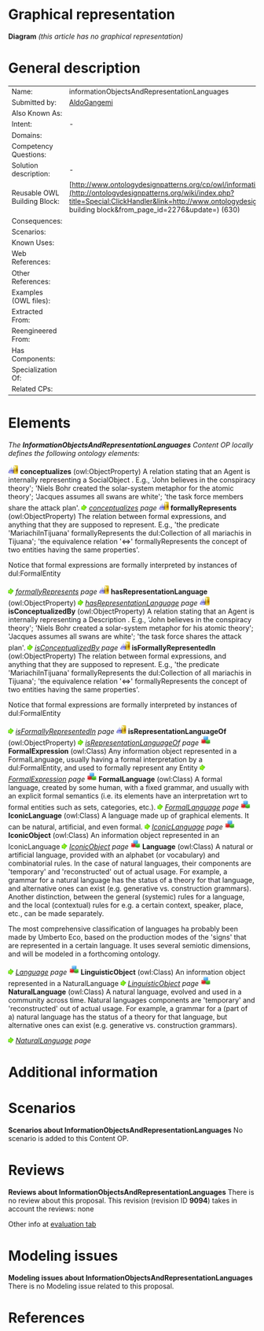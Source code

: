 #  Graphical representation


__Diagram__
_(this article has no graphical representation)_



#  General description




|  |  |
| --- | --- |
|  Name: |  informationObjectsAndRepresentationLanguages |
|  Submitted by: | [AldoGangemi](../User/AldoGangemi.md "User:AldoGangemi") |
|  Also Known As: |  |
|  Intent: |  - |
|  Domains: |  |
|  Competency Questions: |  |
|  Solution description: |  - |
|  Reusable OWL Building Block: | [http://www.ontologydesignpatterns.org/cp/owl/informationobjectsandrepresentationlanguages.owl](http://ontologydesignpatterns.org/wiki/index.php?title=Special:ClickHandler&link=http://www.ontologydesignpatterns.org/cp/owl/informationobjectsandrepresentationlanguages.owl&message=OWL building block&from_page_id=2276&update=) (630) |
|  Consequences: |  |
|  Scenarios: |  |
|  Known Uses: |  |
|  Web References: |  |
|  Other References: |  |
|  Examples (OWL files): |  |
|  Extracted From: |  |
|  Reengineered From: |  |
|  Has Components: |  |
|  Specialization Of: |  |
|  Related CPs: |  |


  




#  Elements


_The __InformationObjectsAndRepresentationLanguages__ Content OP locally defines the following ontology elements:_



[![ObjectProperty](./20px-ObjectProperty.gif)](../Image/ObjectProperty.gif.md "ObjectProperty") __conceptualizes__ (owl:ObjectProperty) A relation stating that an Agent is internally representing a SocialObject . E.g., 'John believes in the conspiracy theory'; 'Niels Bohr created the solar-system metaphor for the atomic theory'; 'Jacques assumes all swans are white'; 'the task force members share the attack plan'. 
 [![](./11px-ArrowRight.gif)](../Image/ArrowRight.gif.md "ArrowRight.gif") _[conceptualizes](./BasicPlan/conceptualizes.md "Submissions:InformationObjectsAndRepresentationLanguages/conceptualizes") page_
[![ObjectProperty](./20px-ObjectProperty.gif)](../Image/ObjectProperty.gif.md "ObjectProperty") __formallyRepresents__ (owl:ObjectProperty) The relation between formal expressions, and anything that they are supposed to represent.
E.g., 'the predicate 'MariachiInTijuana' formallyRepresents the dul:Collection of all mariachis in Tijuana'; 'the equivalence relation '<=>' formallyRepresents the concept of two entities having the same properties'.


Notice that formal expressions are formally interpreted by instances of dul:FormalEntity 



 [![](./11px-ArrowRight.gif)](../Image/ArrowRight.gif.md "ArrowRight.gif") _[formallyRepresents](./InformationObjectsAndRepresentationLanguages/formallyRepresents.md "Submissions:InformationObjectsAndRepresentationLanguages/formallyRepresents") page_
[![ObjectProperty](./20px-ObjectProperty.gif)](../Image/ObjectProperty.gif.md "ObjectProperty") __hasRepresentationLanguage__ (owl:ObjectProperty) 
 [![](./11px-ArrowRight.gif)](../Image/ArrowRight.gif.md "ArrowRight.gif") _[hasRepresentationLanguage](./InformationObjectsAndRepresentationLanguages/hasRepresentationLanguage.md "Submissions:InformationObjectsAndRepresentationLanguages/hasRepresentationLanguage") page_
[![ObjectProperty](./20px-ObjectProperty.gif)](../Image/ObjectProperty.gif.md "ObjectProperty") __isConceptualizedBy__ (owl:ObjectProperty) A relation stating that an Agent is internally representing a Description . E.g., 'John believes in the conspiracy theory'; 'Niels Bohr created a solar-system metaphor for his atomic theory'; 'Jacques assumes all swans are white'; 'the task force shares the attack plan'. 
 [![](./11px-ArrowRight.gif)](../Image/ArrowRight.gif.md "ArrowRight.gif") _[isConceptualizedBy](./BasicPlan/isConceptualizedBy.md "Submissions:InformationObjectsAndRepresentationLanguages/isConceptualizedBy") page_
[![ObjectProperty](./20px-ObjectProperty.gif)](../Image/ObjectProperty.gif.md "ObjectProperty") __isFormallyRepresentedIn__ (owl:ObjectProperty) The relation between formal expressions, and anything that they are supposed to represent.
E.g., 'the predicate 'MariachiInTijuana' formallyRepresents the dul:Collection of all mariachis in Tijuana'; 'the equivalence relation '<=>' formallyRepresents the concept of two entities having the same properties'.


Notice that formal expressions are formally interpreted by instances of dul:FormalEntity 



 [![](./11px-ArrowRight.gif)](../Image/ArrowRight.gif.md "ArrowRight.gif") _[isFormallyRepresentedIn](./InformationObjectsAndRepresentationLanguages/isFormallyRepresentedIn.md "Submissions:InformationObjectsAndRepresentationLanguages/isFormallyRepresentedIn") page_
[![ObjectProperty](./20px-ObjectProperty.gif)](../Image/ObjectProperty.gif.md "ObjectProperty") __isRepresentationLanguageOf__ (owl:ObjectProperty) 
 [![](./11px-ArrowRight.gif)](../Image/ArrowRight.gif.md "ArrowRight.gif") _[isRepresentationLanguageOf](./InformationObjectsAndRepresentationLanguages/isRepresentationLanguageOf.md "Submissions:InformationObjectsAndRepresentationLanguages/isRepresentationLanguageOf") page_
[![Class](./20px-Class.gif)](../Image/Class.gif.md "Class") __FormalExpression__ (owl:Class) Any information object represented in a FormalLanguage, usually having a formal interpretation by a dul:FormalEntity, and used to formally represent any Entity 
 [![](./11px-ArrowRight.gif)](../Image/ArrowRight.gif.md "ArrowRight.gif") _[FormalExpression](./InformationObjectsAndRepresentationLanguages/FormalExpression.md "Submissions:InformationObjectsAndRepresentationLanguages/FormalExpression") page_
[![Class](./20px-Class.gif)](../Image/Class.gif.md "Class") __FormalLanguage__ (owl:Class) A formal language, created by some human, with a fixed grammar, and usually with an explicit formal semantics (i.e. its elements have an interpretation wrt to formal entities such as sets, categories, etc.). 
 [![](./11px-ArrowRight.gif)](../Image/ArrowRight.gif.md "ArrowRight.gif") _[FormalLanguage](./InformationObjectsAndRepresentationLanguages/FormalLanguage.md "Submissions:InformationObjectsAndRepresentationLanguages/FormalLanguage") page_
[![Class](./20px-Class.gif)](../Image/Class.gif.md "Class") __IconicLanguage__ (owl:Class) A language made up of graphical elements. It can be natural, artificial, and even formal. 
 [![](./11px-ArrowRight.gif)](../Image/ArrowRight.gif.md "ArrowRight.gif") _[IconicLanguage](./InformationObjectsAndRepresentationLanguages/IconicLanguage.md "Submissions:InformationObjectsAndRepresentationLanguages/IconicLanguage") page_
[![Class](./20px-Class.gif)](../Image/Class.gif.md "Class") __IconicObject__ (owl:Class) An information object represented in an IconicLanguage 
 [![](./11px-ArrowRight.gif)](../Image/ArrowRight.gif.md "ArrowRight.gif") _[IconicObject](./InformationObjectsAndRepresentationLanguages/IconicObject.md "Submissions:InformationObjectsAndRepresentationLanguages/IconicObject") page_
[![Class](./20px-Class.gif)](../Image/Class.gif.md "Class") __Language__ (owl:Class) A natural or artificial language, provided with an alphabet (or vocabulary) and combinatorial rules. In the case of natural languages, their components are 'temporary' and 'reconstructed' out of actual usage. For example, a grammar for a natural language has the status of a theory for that language, and alternative ones can exist (e.g. generative vs. construction grammars).
Another distinction, between the general (systemic) rules for a language, and the local (contextual) rules for e.g. a certain context, speaker, place, etc., can be made separately.


The most comprehensive classification of languages ha probably been made by Umberto Eco, based on the production modes of the 'signs' that are represented in a certain language. It uses several semiotic dimensions, and will be modeled in a forthcoming ontology. 



 [![](./11px-ArrowRight.gif)](../Image/ArrowRight.gif.md "ArrowRight.gif") _[Language](./HistoricalMap/hasLanguage.md "Submissions:InformationObjectsAndRepresentationLanguages/Language") page_
[![Class](./20px-Class.gif)](../Image/Class.gif.md "Class") __LinguisticObject__ (owl:Class) An information object represented in a NaturalLanguage 
 [![](./11px-ArrowRight.gif)](../Image/ArrowRight.gif.md "ArrowRight.gif") _[LinguisticObject](./InformationObjectsAndRepresentationLanguages/LinguisticObject.md "Submissions:InformationObjectsAndRepresentationLanguages/LinguisticObject") page_
[![Class](./20px-Class.gif)](../Image/Class.gif.md "Class") __NaturalLanguage__ (owl:Class) A natural language, evolved and used in a community across time.
Natural languages components are 'temporary' and 'reconstructed' out of actual usage. For example, a grammar for a (part of a) natural language has the status of a theory for that language, but alternative ones can exist (e.g. generative vs. construction grammars). 



 [![](./11px-ArrowRight.gif)](../Image/ArrowRight.gif.md "ArrowRight.gif") _[NaturalLanguage](./InformationObjectsAndRepresentationLanguages/NaturalLanguage.md "Submissions:InformationObjectsAndRepresentationLanguages/NaturalLanguage") page_
#  Additional information


#  Scenarios



__Scenarios about InformationObjectsAndRepresentationLanguages__
No scenario is added to this Content OP.




#  Reviews



__Reviews about InformationObjectsAndRepresentationLanguages__
There is no review about this proposal.
This revision (revision ID __9094__) takes in account the reviews: none


Other info at [evaluation tab](http://ontologydesignpatterns.org/wiki/index.php?title=Submissions:InformationObjectsAndRepresentationLanguages&action=evaluation "http://ontologydesignpatterns.org/wiki/index.php?title=Submissions:InformationObjectsAndRepresentationLanguages&action=evaluation")




  




#  Modeling issues



__Modeling issues about InformationObjectsAndRepresentationLanguages__
There is no Modeling issue related to this proposal.




  




#  References